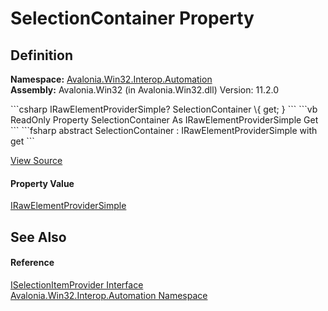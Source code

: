 # SelectionContainer Property




## Definition
**Namespace:** <a href="N_Avalonia_Win32_Interop_Automation">Avalonia.Win32.Interop.Automation</a>  
**Assembly:** Avalonia.Win32 (in Avalonia.Win32.dll) Version: 11.2.0

<Tabs groupId="api-code-preview">
<TabItem value="csharp" label="C#">
```csharp
IRawElementProviderSimple? SelectionContainer \{ get; }
```
</TabItem>
<TabItem value="vb" label="VB">
```vb
ReadOnly Property SelectionContainer As IRawElementProviderSimple
	Get
```
</TabItem>
<TabItem value="fsharp" label="F#">
```fsharp
abstract SelectionContainer : IRawElementProviderSimple with get
```
</TabItem>
</Tabs>



<a href="https://github.com/AvaloniaUI/Avalonia/tree/master/src/Windows/Avalonia.Win32/Interop/Automation/ISelectionItemProvider.cs" title="View the source code">View Source</a>



#### Property Value
<a href="T_Avalonia_Win32_Interop_Automation_IRawElementProviderSimple">IRawElementProviderSimple</a>

## See Also


#### Reference
<a href="T_Avalonia_Win32_Interop_Automation_ISelectionItemProvider">ISelectionItemProvider Interface</a>  
<a href="N_Avalonia_Win32_Interop_Automation">Avalonia.Win32.Interop.Automation Namespace</a>  
